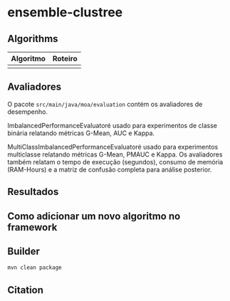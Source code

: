 # ensemble-clustree

## Algorithms

| Algoritmo	| Roteiro |
| :---:	| :---: |
| 	|  |

## Avaliadores

O pacote `src/main/java/moa/evaluation` contém os avaliadores de desempenho.

ImbalancedPerformanceEvaluatoré usado para experimentos de classe binária relatando métricas G-Mean, AUC e Kappa.

MultiClassImbalancedPerformanceEvaluatoré usado para experimentos multiclasse relatando métricas G-Mean, PMAUC e Kappa. Os avaliadores também relatam o tempo de execução (segundos), consumo de memória (RAM-Hours) e a matriz de confusão completa para análise posterior.

## Resultados

## Como adicionar um novo algoritmo no framework

## Builder

```bash
mvn clean package
```


## Citation

